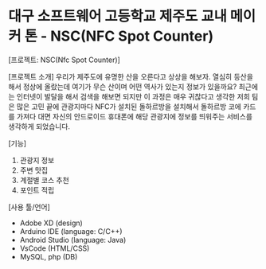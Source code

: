 # 대구 소프트웨어 고등학교 제주도 교내 메이커 톤 - NSC(NFC Spot Counter)

[프로젝트: NSC(Nfc Spot Counter)]

[프로젝트 소개]
우리가 제주도에 유명한 산을 오른다고 상상을 해보자. 열심히 등산을 해서 정상에 올랐는데 여기가 무슨 산이며 어떤 역사가 있는지 정보가 있을까요?
최근에는 인터넷이 발달을 해서 검색을 해보면 되지만 이 과정은 매우 귀찮다고 생각한 저희 팀은 많은 고민 끝에 관광지마다 NFC가 설치된 돌하르방을 설치해서
돌하르방 코에 카드를 가져다 대면 자신의 안드로이드 휴대폰에 해당 관광지에 정보를 띄워주는 서비스를 생각하게 되었습니다.

[기능]
1. 관광지 정보
2. 주변 맛집
3. 계절별 코스 추천
4. 포인트 적립

[사용 툴/언어]
- Adobe XD (design)
- Arduino IDE (language: C/C++)
- Android Studio (language: Java)
- VsCode (HTML/CSS)
- MySQL, php (DB)

